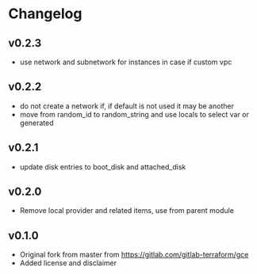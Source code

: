 # Changelog

## v0.2.3
* use network and subnetwork for instances in case if custom vpc

## v0.2.2
* do not create a network if, if default is not used it may be another
* move from random_id to random_string and use locals to select var or generated

## v0.2.1
* update disk entries to boot_disk and attached_disk

## v0.2.0
* Remove local provider and related items, use from parent module

## v0.1.0
* Original fork from master from https://gitlab.com/gitlab-terraform/gce
* Added license and disclaimer
